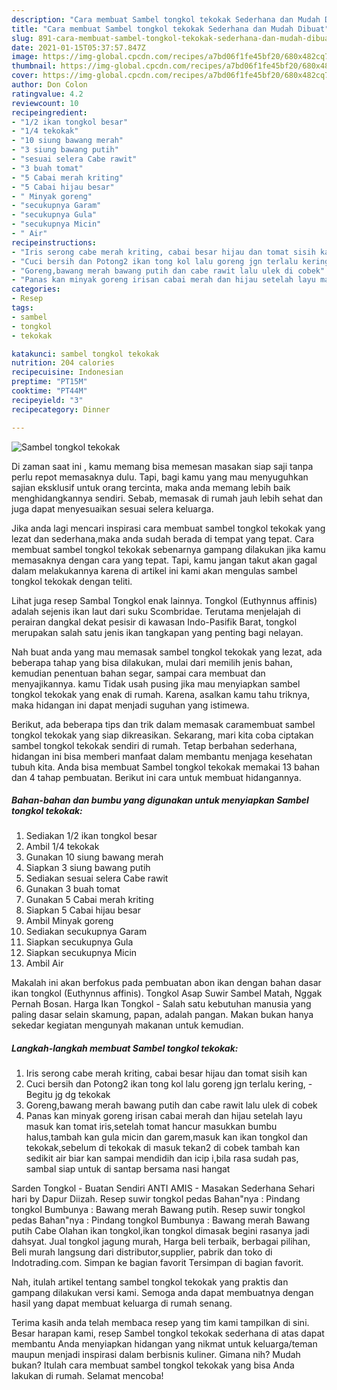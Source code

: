```yaml
---
description: "Cara membuat Sambel tongkol tekokak Sederhana dan Mudah Dibuat"
title: "Cara membuat Sambel tongkol tekokak Sederhana dan Mudah Dibuat"
slug: 891-cara-membuat-sambel-tongkol-tekokak-sederhana-dan-mudah-dibuat
date: 2021-01-15T05:37:57.847Z
image: https://img-global.cpcdn.com/recipes/a7bd06f1fe45bf20/680x482cq70/sambel-tongkol-tekokak-foto-resep-utama.jpg
thumbnail: https://img-global.cpcdn.com/recipes/a7bd06f1fe45bf20/680x482cq70/sambel-tongkol-tekokak-foto-resep-utama.jpg
cover: https://img-global.cpcdn.com/recipes/a7bd06f1fe45bf20/680x482cq70/sambel-tongkol-tekokak-foto-resep-utama.jpg
author: Don Colon
ratingvalue: 4.2
reviewcount: 10
recipeingredient:
- "1/2 ikan tongkol besar"
- "1/4 tekokak"
- "10 siung bawang merah"
- "3 siung bawang putih"
- "sesuai selera Cabe rawit"
- "3 buah tomat"
- "5 Cabai merah kriting"
- "5 Cabai hijau besar"
- " Minyak goreng"
- "secukupnya Garam"
- "secukupnya Gula"
- "secukupnya Micin"
- " Air"
recipeinstructions:
- "Iris serong cabe merah kriting, cabai besar hijau dan tomat sisih kan"
- "Cuci bersih dan Potong2 ikan tong kol lalu goreng jgn terlalu kering, Begitu jg dg tekokak"
- "Goreng,bawang merah bawang putih dan cabe rawit lalu ulek di cobek"
- "Panas kan minyak goreng irisan cabai merah dan hijau setelah layu masuk kan tomat iris,setelah tomat hancur masukkan bumbu halus,tambah kan gula micin dan garem,masuk kan ikan tongkol dan tekokak,sebelum di tekokak di masuk tekan2 di cobek tambah kan sedikit air biar kan sampai mendidih dan icip i,bila rasa sudah pas, sambal siap untuk di santap bersama nasi hangat"
categories:
- Resep
tags:
- sambel
- tongkol
- tekokak

katakunci: sambel tongkol tekokak 
nutrition: 204 calories
recipecuisine: Indonesian
preptime: "PT15M"
cooktime: "PT44M"
recipeyield: "3"
recipecategory: Dinner

---
```



![Sambel tongkol tekokak](https://img-global.cpcdn.com/recipes/a7bd06f1fe45bf20/680x482cq70/sambel-tongkol-tekokak-foto-resep-utama.jpg)

Di zaman  saat ini , kamu memang bisa memesan masakan siap saji tanpa perlu repot memasaknya dulu. Tapi, bagi kamu yang mau menyuguhkan sajian eksklusif untuk orang tercinta, maka anda memang lebih baik menghidangkannya sendiri. Sebab, memasak di rumah jauh lebih sehat dan juga dapat menyesuaikan sesuai selera keluarga.

Jika anda lagi mencari inspirasi cara membuat sambel tongkol tekokak yang lezat dan sederhana,maka anda sudah berada di tempat yang tepat. Cara membuat sambel tongkol tekokak  sebenarnya gampang dilakukan jika kamu memasaknya dengan cara yang tepat. Tapi, kamu jangan takut akan gagal dalam melakukannya 
karena di artikel ini kami akan mengulas sambel tongkol tekokak dengan teliti.  

Lihat juga resep Sambal Tongkol enak lainnya. Tongkol (Euthynnus affinis) adalah sejenis ikan laut dari suku Scombridae. Terutama menjelajah di perairan dangkal dekat pesisir di kawasan Indo-Pasifik Barat, tongkol merupakan salah satu jenis ikan tangkapan yang penting bagi nelayan.

Nah buat anda yang mau memasak sambel tongkol tekokak yang lezat, ada beberapa tahap yang bisa dilakukan, mulai dari memilih jenis bahan, kemudian penentuan bahan segar, sampai cara membuat dan menyajikannya. kamu Tidak usah pusing jika mau menyiapkan sambel tongkol tekokak yang enak di rumah. Karena, asalkan kamu  tahu triknya, maka hidangan ini dapat menjadi suguhan yang istimewa.

Berikut, ada beberapa tips dan trik dalam memasak caramembuat sambel tongkol tekokak yang siap dikreasikan. Sekarang, mari kita coba ciptakan sambel tongkol tekokak sendiri di rumah. Tetap berbahan sederhana, hidangan ini bisa memberi manfaat dalam membantu menjaga kesehatan tubuh kita. Anda bisa membuat Sambel tongkol tekokak memakai 13 bahan dan 4 tahap pembuatan. Berikut ini cara untuk membuat hidangannya.

<!--inarticleads1-->

##### Bahan-bahan dan bumbu yang digunakan untuk menyiapkan Sambel tongkol tekokak:

1. Sediakan 1/2 ikan tongkol besar
1. Ambil 1/4 tekokak
1. Gunakan 10 siung bawang merah
1. Siapkan 3 siung bawang putih
1. Sediakan sesuai selera Cabe rawit
1. Gunakan 3 buah tomat
1. Gunakan 5 Cabai merah kriting
1. Siapkan 5 Cabai hijau besar
1. Ambil  Minyak goreng
1. Sediakan secukupnya Garam
1. Siapkan secukupnya Gula
1. Siapkan secukupnya Micin
1. Ambil  Air


Makalah ini akan berfokus pada pembuatan abon ikan dengan bahan dasar ikan tongkol (Euthynnus affinis). Tongkol Asap Suwir Sambel Matah, Nggak Pernah Bosan. Harga Ikan Tongkol - Salah satu kebutuhan manusia yang paling dasar selain skamung, papan, adalah pangan. Makan bukan hanya sekedar kegiatan mengunyah makanan untuk kemudian. 

<!--inarticleads2-->

##### Langkah-langkah membuat Sambel tongkol tekokak:

1. Iris serong cabe merah kriting, cabai besar hijau dan tomat sisih kan
1. Cuci bersih dan Potong2 ikan tong kol lalu goreng jgn terlalu kering, - Begitu jg dg tekokak
1. Goreng,bawang merah bawang putih dan cabe rawit lalu ulek di cobek
1. Panas kan minyak goreng irisan cabai merah dan hijau setelah layu masuk kan tomat iris,setelah tomat hancur masukkan bumbu halus,tambah kan gula micin dan garem,masuk kan ikan tongkol dan tekokak,sebelum di tekokak di masuk tekan2 di cobek tambah kan sedikit air biar kan sampai mendidih dan icip i,bila rasa sudah pas, sambal siap untuk di santap bersama nasi hangat


Sarden Tongkol - Buatan Sendiri ANTI AMIS - Masakan Sederhana Sehari hari by Dapur Diizah. Resep suwir tongkol pedas Bahan&#34;nya : Pindang tongkol Bumbunya : Bawang merah Bawang putih. Resep suwir tongkol pedas Bahan&#34;nya : Pindang tongkol Bumbunya : Bawang merah Bawang putih Cabe Olahan ikan tongkol,ikan tongkol dimasak begini rasanya jadi dahsyat. Jual tongkol jagung murah, Harga beli terbaik, berbagai pilihan, Beli murah langsung dari distributor,supplier, pabrik dan toko di Indotrading.com. Simpan ke bagian favorit Tersimpan di bagian favorit. 

Nah, itulah artikel tentang  sambel tongkol tekokak  yang praktis dan gampang dilakukan versi kami. Semoga anda dapat membuatnya dengan hasil yang dapat membuat keluarga di rumah senang. 

Terima kasih anda telah membaca resep yang tim kami tampilkan di sini. Besar harapan kami, resep  Sambel tongkol tekokak sederhana di atas dapat membantu Anda menyiapkan hidangan yang nikmat untuk keluarga/teman maupun menjadi inspirasi dalam berbisnis kuliner. Gimana nih? Mudah bukan? Itulah cara membuat sambel tongkol tekokak yang bisa Anda lakukan di rumah. Selamat mencoba!

